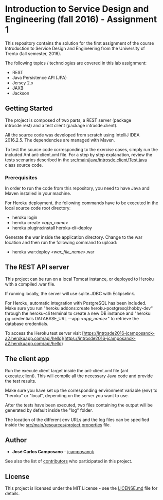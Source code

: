 # Introduction to Service Design and Engineering (fall 2016) - Assignment 1

This repository contains the solution for the first assignment of the course Introduction to Service Design and Engineering from the University of Trento (fall semester, 2016).

The following topics / technologies are covered in this lab assignment:
- REST
- Java Persistence API (JPA)
- Jersey 2.x
- JAXB
- Jackson

## Getting Started

The project is composed of two parts, a REST server (package introsde.rest) and a test client (package introsde.client).

All the source code was developed from scratch using IntelliJ IDEA 2016.2.5. The dependencies are managed with Maven.

To test the source code corresponding to the exercise cases, simply run the included Ant ant-client.xml file. For a step by step explanation, review the tests scenarios described in the [src/main/java/introsde.client/Test.java](src/main/java/introsde.client/Test.java)  class source code. 

### Prerequisites

In order to run the code from this repository, you need to have Java and Maven installed in your machine.

For Heroku deployment, the following commands have to be executed in the local source code root directory:

* heroku login
* heroku create _<app_name>_
* heroku plugins:install heroku-cli-deploy

Generate the war inside the application directory. Change to the war location and then run the following command to upload:

* heroku war:deploy _<war_file_name>_.war

## The REST API server

This project can be run on a local Tomcat instance, or deployed to Heroku with a compiled .war file. 

If running locally, the server will use sqlite.JDBC with Eclipselink. 

For Heroku, automatic integration with PostgreSQL has been included. Make sure you run "heroku addons:create heroku-postgresql:hobby-dev" through the heroku-cli terminal to create a new DB instance and "heroku pg:credentials DATABASE_URL --app _<app_name>_" to retrieve the database credentials.

To access the Heroku test server visit [https://introsde2016-jcamposanok-a2.herokuapp.com/api/hello](https://introsde2016-jcamposanok-a2.herokuapp.com/api/hello)

## The client app

Run the execute.client target inside the ant-client.xml file (ant execute.client). This will compile all the necessary Java code and provide the test results. 

Make sure you have set up the corresponding environment variable (env) to "heroku" or "local", depending on the server you want to use.

After the tests have been executed, two files containing the output will be generated by default inside the "log" folder.

The location of the different env URLs and the log files can be specified inside the [src/main/resources/project.properties](src/main/resources/project.properties) file.

## Author

* **José Carlos Camposano** - [jcamposanok](https://github.com/jcamposanok)

See also the list of [contributors](https://github.com/jcamposanok/introsde-2016-assignment-2/contributors) who participated in this project.

## License

This project is licensed under the MIT License - see the [LICENSE.md](LICENSE.md) file for details.
